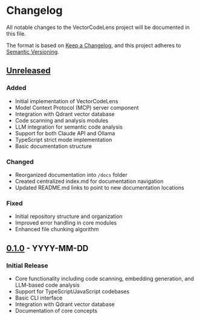 # Changelog

All notable changes to the VectorCodeLens project will be documented in this file.

The format is based on [Keep a Changelog](https://keepachangelog.com/en/1.0.0/),
and this project adheres to [Semantic Versioning](https://semver.org/spec/v2.0.0.html).

## [Unreleased]

### Added
- Initial implementation of VectorCodeLens
- Model Context Protocol (MCP) server component
- Integration with Qdrant vector database
- Code scanning and analysis modules
- LLM integration for semantic code analysis
- Support for both Claude API and Ollama
- TypeScript strict mode implementation
- Basic documentation structure

### Changed
- Reorganized documentation into `/docs` folder
- Created centralized index.md for documentation navigation
- Updated README.md links to point to new documentation locations

### Fixed
- Initial repository structure and organization
- Improved error handling in core modules
- Enhanced file chunking algorithm

## [0.1.0] - YYYY-MM-DD

### Initial Release
- Core functionality including code scanning, embedding generation, and LLM-based code analysis
- Support for TypeScript/JavaScript codebases
- Basic CLI interface
- Integration with Qdrant vector database
- Documentation of core concepts

[Unreleased]: https://github.com/username/VectorCodeLens/compare/v0.1.0...HEAD
[0.1.0]: https://github.com/username/VectorCodeLens/releases/tag/v0.1.0
